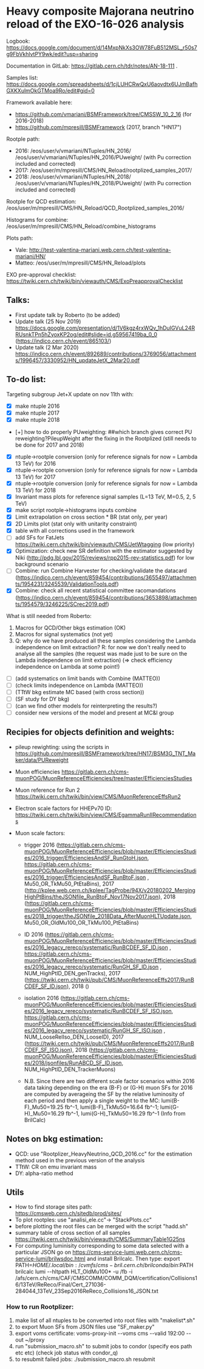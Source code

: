 # Heavy composite Majorana neutrino reload of the EXO-16-026 analysis
Logbook: https://docs.google.com/document/d/14MxpNkXs3OW78FuB512MSL_r50s7g9FbVkhlvtPY9wk/edit?usp=sharing

Documentation in GitLab: https://gitlab.cern.ch/tdr/notes/AN-18-111 .

Samples list: https://docs.google.com/spreadsheets/d/1cjLUHCRwQxU6aovdtx6UJmBafhGXKXulmOkGTMoa9Ro/edit#gid=0

Framework available here:
- https://github.com/vmariani/BSMFramework/tree/CMSSW_10_2_16 (for 2016-2018) 
- https://github.com/mpresill/BSMFramework (2017, branch "HN17")

Rootple path:
 - 2016: /eos/user/v/vmariani/NTuples/HN_2016/
         /eos/user/v/vmariani/NTuples/HN_2016/PUweight/ (with Pu correction included and corrected)
 - 2017: /eos/user/m/mpresill/CMS/HN_Reload/rootplized_samples_2017/
 - 2018: /eos/user/v/vmariani/NTuples/HN_2018/ 
         /eos/user/v/vmariani/NTuples/HN_2018/PUweight/ (with Pu correction included and corrected)

Rootple for QCD estimation:
/eos/user/m/mpresill/CMS/HN_Reload/QCD_Rootplized_samples_2016/

Histograms for combine:
/eos/user/m/mpresill/CMS/HN_Reload/combine_histograms
 
Plots path:
 - Vale: http://test-valentina-mariani.web.cern.ch/test-valentina-mariani/HN/
 - Matteo: /eos/user/m/mpresill/CMS/HN_Reload/plots

EXO pre-approval checklist: https://twiki.cern.ch/twiki/bin/viewauth/CMS/ExoPreapprovalChecklist

## Talks:
- First update talk by Roberto (to be added)
- Update talk (25 Nov 2019)  https://docs.google.com/presentation/d/1V6kgz4rxWQv_1hDuIGVuL24RRUsnkTPn5hZyoxKP2og/edit#slide=id.g59567419ba_0_0
(https://indico.cern.ch/event/865103/)
- Update talk (2 Mar 2020)
https://indico.cern.ch/event/892689/contributions/3769056/attachments/1996457/3330952/HN_updateJetX_2Mar20.pdf

## To-do list:
Targeting subgroup Jet+X update on nov 11th with:

- [x] make ntuple 2016
- [x] make ntuple 2017
- [x] make ntuple 2018
- [+] how to do properly PUweighting:
##which branch gives correct PU reweighting?PileupWeight after the fixing in the Rootplized (still needs to be done for 2017 and 2018)
- [x] ntuple->rootple conversion (only for reference signals for now = Lambda 13 TeV) for 2016
- [x] ntuple->rootple conversion (only for reference signals for now = Lambda 13 TeV) for 2017
- [x] ntuple->rootple conversion (only for reference signals for now = Lambda 13 TeV) for 2018
- [x] Invariant mass plots for reference signal samples (L=13 TeV, M=0.5, 2, 5 TeV)
- [x] make script rootple->histograms inputs combine 
- [x] Limit extrapolation on cross section * BR (stat only, per year)
- [x] 2D Limits plot (stat only with unitarity constraint)
- [x] table with all corrections used in the framework 
- [ ] add SFs for FatJets https://twiki.cern.ch/twiki/bin/viewauth/CMS/JetWtagging (low priority)
- [x] Optimization: check new SR definition with the estimator suggested by Niki (http://pdg.lbl.gov/2015/reviews/rpp2015-rev-statistics.pdf) for low background scenario
- [ ] Combine: run Combine Harvester for checking/validate the datacard (https://indico.cern.ch/event/859454/contributions/3655497/attachments/1954231/3245539/ValidationTools.pdf)
- [x] Combine: check all recent statistical committee racomandations (https://indico.cern.ch/event/859454/contributions/3653898/attachments/1954579/3246225/SCrec2019.pdf)

What is still needed from Roberto: 
   1. Macros for QCD/Other bkgs estimation (OK)
   2. Macros for signal systematics (not yet)
   3. Q: why do we have produced all these samples considering the Lambda independence on limit extraction?
      R: for now we don't really need to analyse all the samples (the request was made just to be sure on the Lambda independence on limit extraction) (=> check efficiency independence on Lambda at some point!)


- [ ] (add systematics on limit bands with Combine (MATTEO))
- [ ] (check limits independence on Lambda (MATTEO))
- [ ] (TTtW bkg estimate MC based (with cross section))
- [ ] (SF study for DY bkg) 
- [ ] (can we find other models for reinterpreting the results?)
- [ ] consider new versions of the model and present at MC&I group 

## Recipies for objects definition and weights:
 - pileup rewighting: using the scripts in https://github.com/mpresill/BSMFramework/tree/HN17/BSM3G_TNT_Maker/data/PUReweight
 - Muon efficiencies https://gitlab.cern.ch/cms-muonPOG/MuonReferenceEfficiencies/tree/master/EfficienciesStudies
 - Muon reference for Run 2 https://twiki.cern.ch/twiki/bin/view/CMS/MuonReferenceEffsRun2
 - Electron scale factors for HHEPv70 ID:
 https://twiki.cern.ch/twiki/bin/view/CMS/EgammaRunIIRecommendations
 
 - Muon scale factors:
   -  trigger 2016 (https://gitlab.cern.ch/cms-muonPOG/MuonReferenceEfficiencies/blob/master/EfficienciesStudies/2016_trigger/EfficienciesAndSF_RunGtoH.json, 
https://gitlab.cern.ch/cms-muonPOG/MuonReferenceEfficiencies/blob/master/EfficienciesStudies/2016_trigger/EfficienciesAndSF_RunBtoF.json
, Mu50_OR_TkMu50_PtEtaBins), 2017 (http://kplee.web.cern.ch/kplee/TagProbe/94X/v20180202_MergingHighPtBins/theJSONfile_RunBtoF_Nov17Nov2017.json), 2018 (https://gitlab.cern.ch/cms-muonPOG/MuonReferenceEfficiencies/blob/master/EfficienciesStudies/2018_trigger/theJSONfile_2018Data_AfterMuonHLTUpdate.json, Mu50_OR_OldMu100_OR_TkMu100_PtEtaBins)
   
   - ID 2016 (https://gitlab.cern.ch/cms-muonPOG/MuonReferenceEfficiencies/blob/master/EfficienciesStudies/2016_legacy_rereco/systematic/RunBCDEF_SF_ID.json
, https://gitlab.cern.ch/cms-muonPOG/MuonReferenceEfficiencies/blob/master/EfficienciesStudies/2016_legacy_rereco/systematic/RunGH_SF_ID.json
, NUM_HighPtID_DEN_genTracks), 2017 (https://twiki.cern.ch/twiki/pub/CMS/MuonReferenceEffs2017/RunBCDEF_SF_ID.json), 2018 ()
   
   - isolation 2016 (https://gitlab.cern.ch/cms-muonPOG/MuonReferenceEfficiencies/blob/master/EfficienciesStudies/2016_legacy_rereco/systematic/RunBCDEF_SF_ISO.json, https://gitlab.cern.ch/cms-muonPOG/MuonReferenceEfficiencies/blob/master/EfficienciesStudies/2016_legacy_rereco/systematic/RunGH_SF_ISO.json
, NUM_LooseRelIso_DEN_LooseID), 2017 (https://twiki.cern.ch/twiki/pub/CMS/MuonReferenceEffs2017/RunBCDEF_SF_ISO.json), 2018 (https://gitlab.cern.ch/cms-muonPOG/MuonReferenceEfficiencies/blob/master/EfficienciesStudies/2018/jsonfiles/RunABCD_SF_ID.json, NUM_HighPtID_DEN_TrackerMuons)
   
   - N.B. Since there are two different scale factor scenarios within 2016 data taking depending on the era (B-F) or (G-H) muon SFs for 2016 are computed by averageing the SF by the relative luminosity of each period and then apply a single weight to the MC: lumi(B-F)_Mu50=19.25 fb^-1, lumi(B-F)_TkMu50=16.64 fb^-1; lumi(G-H)_Mu50=16.29 fb^-1, lumi(G-H)_TkMu50=16.29 fb^-1 (Info from BrilCalc)   

## Notes on bkg estimation:
- QCD: use "Rootplizer_HeavyNeutrino_QCD_2016.cc" for the estimation method used in the previous version of the analysis
- TTtW: CR on emu invariant mass
- DY: alpha-ratio method

## Utils
- How to find storage sites path: https://cmsweb.cern.ch/sitedb/prod/sites/
- To plot rootples: use "analisi_ele.cc"-> "StackPlots.cc"
- before plotting the root files can be merged with the script "hadd.sh"
- summary table of cross section of all samples https://twiki.cern.ch/twiki/bin/viewauth/CMS/SummaryTable1G25ns
- For computing luminisity corresponding to some data selected with a particular JSON go on https://cms-service-lumi.web.cern.ch/cms-service-lumi/brilwsdoc.html
and install Brilcalc. Then type:
export PATH=$HOME/.local/bin:/cvmfs/cms-bril.cern.ch/brilconda/bin:$PATH
brilcalc lumi --hltpath HLT_OldMu100* -u /fb -i /afs/cern.ch/cms/CAF/CMSCOMM/COMM_DQM/certification/Collisions16/13TeV/ReReco/Final/Cert_271036-284044_13TeV_23Sep2016ReReco_Collisions16_JSON.txt
### How to run Rootplizer:
   1. make list of all ntuples to be converted into root files with "makelist*.sh"
   1. to export Muon SFs from JSON files use "SF_maker.py"
   1. export voms certificate: voms-proxy-init --voms cms --valid 192:00 --out ~/proxy
   1. run "submission_macro.sh" to submit jobs to condor (specify eos path etc etc) (check job status with condor_q)
   1. to resubmit failed jobs: ./submission_macro.sh resubmit
   
